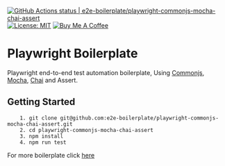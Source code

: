 [![GitHub Actions status | e2e-boilerplate/playwright-commonjs-mocha-chai-assert](https://github.com/e2e-boilerplate/playwright-commonjs-mocha-chai-assert/workflows/playwright-commonjs-mocha-chai-assert/badge.svg)](https://github.com/e2e-boilerplate/playwright-commonjs-mocha-chai-assert/actions?workflow=playwright-commonjs-mocha-chai-assert) [![License: MIT](https://img.shields.io/badge/License-MIT-yellow.svg)](https://opensource.org/licenses/MIT) [![Buy Me A Coffee](https://img.shields.io/badge/buy-me%20coffee-orange)](https://www.buymeacoffee.com/xgirma)
    
# Playwright Boilerplate
    
Playwright end-to-end test automation boilerplate, Using [Commonjs](https://requirejs.org/docs/commonjs.html), [Mocha](https://mochajs.org), [Chai](https://www.chaijs.com) and Assert.
    
## Getting Started
    	1. git clone git@github.com:e2e-boilerplate/playwright-commonjs-mocha-chai-assert.git
    	2. cd playwright-commonjs-mocha-chai-assert
    	3. npm install
    	4. npm run test
        
    
For more boilerplate click [here](https://github.com/e2e-boilerplate/utils/blob/master/docs/implemented.md)